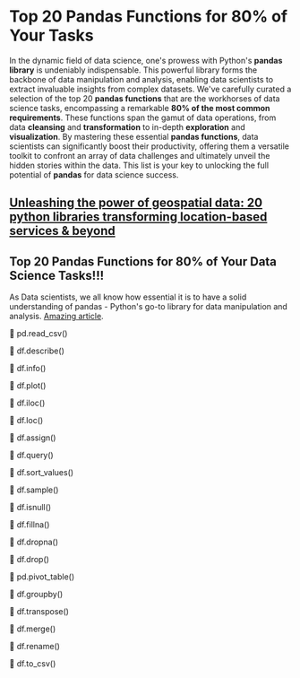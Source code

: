 


# Top 20 Pandas Functions for 80% of Your Tasks

In the dynamic field of data science, one's prowess with Python's **pandas library** is undeniably indispensable. This powerful library forms the backbone of data manipulation and analysis, enabling data scientists to extract invaluable insights from complex datasets. We've carefully curated a selection of the top 20 **pandas functions** that are the workhorses of data science tasks, encompassing a remarkable **80% of the most common requirements**. These functions span the gamut of data operations, from data **cleansing** and **transformation** to in-depth **exploration** and **visualization**. By mastering these essential **pandas functions**, data scientists can significantly boost their productivity, offering them a versatile toolkit to confront an array of data challenges and ultimately unveil the hidden stories within the data. This list is your key to unlocking the full potential of **pandas** for data science success.

## [Unleashing the power of geospatial data: 20 python libraries transforming location-based services & beyond](../geospatial)


## Top 20 Pandas Functions for 80% of Your Data Science Tasks!!!

As Data scientists, we all know how essential it is to have a solid understanding of pandas - Python's go-to library for data manipulation and analysis. [Amazing article](https://github.com/drshahizan/python-tutorial/blob/main/images/20_Pandas_Functions.pdf).

🎯 pd.read_csv()

🎯 df.describe()

🎯 df.info()

🎯 df.plot()

🎯 df.iloc()

🎯 df.loc()

🎯 df.assign()

🎯 df.query()

🎯 df.sort_values()

🎯 df.sample()

🎯 df.isnull()

🎯 df.fillna()

🎯 df.dropna()

🎯 df.drop()

🎯 pd.pivot_table()

🎯 df.groupby()

🎯 df.transpose()

🎯 df.merge()

🎯 df.rename()

🎯 df.to_csv()
